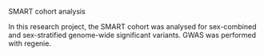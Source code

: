 SMART cohort analysis

In this research project, the SMART cohort was analysed for sex-combined and sex-stratified genome-wide significant variants. 
GWAS was performed with regenie.
